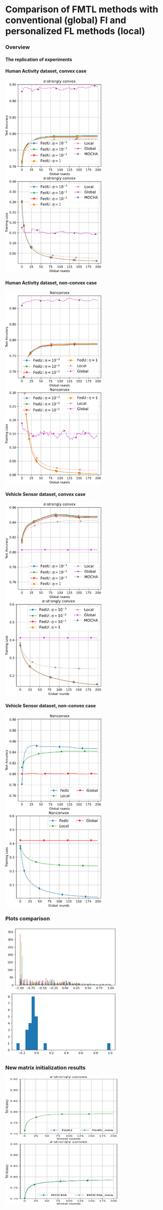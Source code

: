 # Comparison of FMTL methods with conventional (global) Fl and personalized FL methods (local)


### Overview



#### The replication of experiments



#### Human Activity dataset, convex case


<img src="pics/HUMAN_ACTIVITY_eta_test_convex-1.png" alt="drawing" width="300" height ="300"/>   <img src="pics/HUMAN_ACTIVITY_eta_train_convex-1.png" alt="drawing" width="300" height ="300"/>

#### Human Activity dataset, non-convex case

<img src="pics/HUMAN_ACTIVITY_eta_test_non_convex-1.png" alt="drawing" width="300" height ="300"/>   <img src="pics/HUMAN_ACTIVITY_eta_train_non_convex-1.png" alt="drawing" width="300" height ="300"/>

#### Vehicle Sensor dataset, convex case


<img src="pics/VEHICLE_SENSOR_eta_test_convex-1.png" alt="drawing" width="300" height ="300"/>   <img src="pics/VEHICLE_SENSOR_eta_train_convex-1.png" alt="drawing" width="300" height ="300"/>

#### Vehicle Sensor dataset, non-convex case

<img src="pics/VEHICLE_SENSOR_eta_test_non_convex-1.png" alt="drawing" width="300" height ="300"/>   <img src="pics/VEHICLE_SENSOR_eta_train_non_convex-1.png" alt="drawing" width="300" height ="300"/>

### Plots comparison

<img src="pics/o_dist_hum.png" alt="drawing" width="350" height ="200"/>   <img src="pics/o_dist_sens.png" alt="drawing" width="350" height ="200"/>

### New matrix initialization results

<img src="pics/HUMAN_ACTIVITY_eta_test_convex_fedunewmat-1.png" alt="drawing" width="350" height ="200"/>   <img src="pics/HUMAN_ACTIVITY_eta_test_convex_mocha_newmat-1.png" alt="drawing" width="350" height ="200"/>





